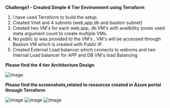 
**Challenge1 - Created Simple 4 Tier Environment using Terraform**

1. I have used Terraform to build the setup.
2. Created Vnet and 4 subnets (web,app,db and bastion subnet)
3. Created two VM's for each web,app, db VM's with availbility zones used meta argument count to create multiple VMs.
4. No public ip was provided to the VM's , VM's will be accessed through Bastion VM which is created with Public IP.
5. Created External Load balancer which connects to webvms and two Internal Load balancer for APP and DB VM's load Balancing

**Please find the 4 tier Architecture Design**

![image](https://user-images.githubusercontent.com/106945519/177029324-faafa818-f7e0-448f-97c2-a804086c9048.png)


**Please find the screenshots,related to resources created in Azure portal through Terraform**

![image](https://user-images.githubusercontent.com/106945519/177030129-7302ce2d-5f50-44ce-a841-6528a93e3ae3.png)
![image](https://user-images.githubusercontent.com/106945519/177030146-ddd4bd79-2e53-4a5b-a35d-117f9ab22fdc.png)
![image](https://user-images.githubusercontent.com/106945519/177030166-7d27ef56-026b-46b7-9028-9379e5f7f181.png)



